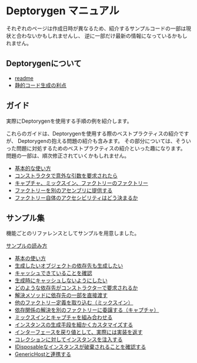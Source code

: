 # Deptorygen マニュアル

それぞれのページは作成日時が異なるため、紹介するサンプルコードの一部は現状と合わないかもしれませんし、
逆に一部だけ最新の情報になっているかもしれません。

## Deptorygenについて

* [readme](../readme.md)
* [静的コード生成の利点](About/WhyStatic.md)

## ガイド

実際にDeptorygenを使用する手順の例を紹介します。

これらのガイドは、Deptorygenを使用する際のベストプラクティスの紹介ですが、
Deptorygenの抱える問題の紹介も含みます。
その部分については、そういった問題に対処するためのベストプラクティスの紹介といった趣になります。
問題の一部は、順次修正されていくかもしれません。

* [基本的な使い方](Guides/BasicStyle.md)
* [コンストラクタで意外な引数を要求されたら](Guides/Constructor.md)
* [キャプチャ、ミックスイン、ファクトリーのファクトリー](Guides/FactoryStructure.md)
* [ファクトリーを別のアセンブリに提供する](Guides/ExportType.md)
* [ファクトリー自体のアクセシビリティはどう決まるか](Guides/Accessibility.md)

## サンプル集

機能ごとのリファレンスとしてサンプルを用意しました。

[サンプルの読み方](Samples/Schema.md)

* [基本の使い方](Samples/Basic.md)
* [生成したいオブジェクトの依存先も生成したい](Samples/BasicDependency.md)
* [キャッシュできていることを確認](Samples/UseCache.md)
* [生成時にキャッシュしないようにしたい](Samples/Transient.md)
* [どのような依存先がコンストラクターで要求されるか](Samples/AutoAndManual.md)
* [解決メソッドに依存先の一部を直接渡す](Samples/Parameterize.md)
* [他のファクトリー定義を取り込む（ミックスイン）](Samples/Mixin.md)
* [依存関係の解決を別のファクトリーに委譲する（キャプチャ）](Samples/Capture.md)
* [ミックスインとキャプチャを組み合わせる](Samples/CaptureMixin.md)
* [インスタンスの生成手段を細かくカスタマイズする](Samples/CustomResolution.md)
* [インターフェースを戻り値として、実際には実装を返す](Samples/Resolution.md)
* [コレクションに対してインスタンスを注入する](Samples/Collection.md)
* [IDisposableなインスタンスが破棄されることを確認する](Samples/Disposable.md)
* [GenericHostと連携する](Samples/GenericHost.md)